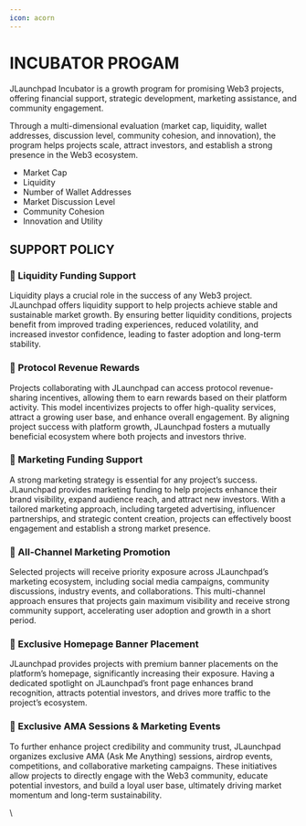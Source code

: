 ```yaml
---
icon: acorn
---
```


# INCUBATOR PROGAM

JLaunchpad Incubator is a growth program for promising Web3 projects, offering financial support, strategic development, marketing assistance, and community engagement.

Through a multi-dimensional evaluation (market cap, liquidity, wallet addresses, discussion level, community cohesion, and innovation), the program helps projects scale, attract investors, and establish a strong presence in the Web3 ecosystem.&#x20;

* Market Cap&#x20;
* Liquidity&#x20;
* Number of Wallet Addresses
* Market Discussion Level
* Community Cohesion
* Innovation and Utility

## SUPPORT POLICY

### 🔹 Liquidity Funding Support

Liquidity plays a crucial role in the success of any Web3 project. JLaunchpad offers liquidity support to help projects achieve stable and sustainable market growth. By ensuring better liquidity conditions, projects benefit from improved trading experiences, reduced volatility, and increased investor confidence, leading to faster adoption and long-term stability.

### 🔹 Protocol Revenue Rewards

Projects collaborating with JLaunchpad can access protocol revenue-sharing incentives, allowing them to earn rewards based on their platform activity. This model incentivizes projects to offer high-quality services, attract a growing user base, and enhance overall engagement. By aligning project success with platform growth, JLaunchpad fosters a mutually beneficial ecosystem where both projects and investors thrive.

### 🔹 Marketing Funding Support

A strong marketing strategy is essential for any project’s success. JLaunchpad provides marketing funding to help projects enhance their brand visibility, expand audience reach, and attract new investors. With a tailored marketing approach, including targeted advertising, influencer partnerships, and strategic content creation, projects can effectively boost engagement and establish a strong market presence.

### 🔹 All-Channel Marketing Promotion

Selected projects will receive priority exposure across JLaunchpad’s marketing ecosystem, including social media campaigns, community discussions, industry events, and collaborations. This multi-channel approach ensures that projects gain maximum visibility and receive strong community support, accelerating user adoption and growth in a short period.

### 🔹 Exclusive Homepage Banner Placement

JLaunchpad provides projects with premium banner placements on the platform’s homepage, significantly increasing their exposure. Having a dedicated spotlight on JLaunchpad’s front page enhances brand recognition, attracts potential investors, and drives more traffic to the project’s ecosystem.

### 🔹 Exclusive AMA Sessions & Marketing Events

To further enhance project credibility and community trust, JLaunchpad organizes exclusive AMA (Ask Me Anything) sessions, airdrop events, competitions, and collaborative marketing campaigns. These initiatives allow projects to directly engage with the Web3 community, educate potential investors, and build a loyal user base, ultimately driving market momentum and long-term sustainability.

\
